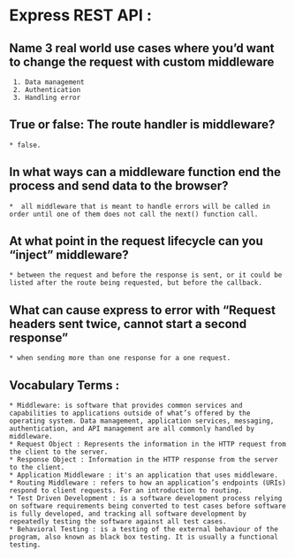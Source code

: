# Express REST API : 

 ## Name 3 real world use cases where you’d want to change the request with custom middleware
 
     1. Data management
     2. Authentication
     3. Handling error

## True or false: The route handler is middleware? 
    * false.

## In what ways can a middleware function end the process and send data to the browser?
    *  all middleware that is meant to handle errors will be called in order until one of them does not call the next() function call.

## At what point in the request lifecycle can you “inject” middleware?
    * between the request and before the response is sent, or it could be listed after the route being requested, but before the callback. 

## What can cause express to error with “Request headers sent twice, cannot start a second response”
    * when sending more than one response for a one request.

## Vocabulary Terms :

    * Middleware: is software that provides common services and capabilities to applications outside of what’s offered by the operating system. Data management, application services, messaging, authentication, and API management are all commonly handled by middleware.
    * Request Object : Represents the information in the HTTP request from the client to the server.
    * Response Object : Information in the HTTP response from the server to the client.
    * Application Middleware : it's an application that uses middleware.
    * Routing Middleware : refers to how an application’s endpoints (URIs) respond to client requests. For an introduction to routing.
    * Test Driven Development : is a software development process relying on software requirements being converted to test cases before software is fully developed, and tracking all software development by repeatedly testing the software against all test cases.
    * Behavioral Testing : is a testing of the external behaviour of the program, also known as black box testing. It is usually a functional testing.
